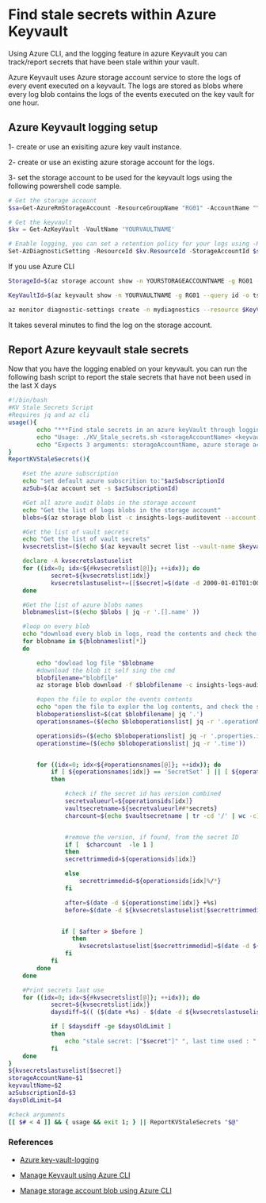 # Find stale secrets within Azure Keyvault

Using Azure CLI, and the logging feature in azure Keyvault you can track/report secrets that have been stale within your vault.

Azure Keyvault uses Azure storage account service to store the logs of every event executed on a keyvault. The logs are stored as blobs where every log blob contains the logs of the events executed on the key vault for one hour.

## Azure Keyvault logging setup

1- create or use an exisiting azure key vault instance.

2- create or use an existing azure storage account for the logs.

3- set the storage account to be used for the keyvault logs using the following powershell code sample.

```Powershell
# Get the storage account
$sa=Get-AzureRmStorageAccount -ResourceGroupName "RG01" -AccountName "YOURSTORAGEACCOUNTNAME"

# Get the keyvault
$kv = Get-AzKeyVault -VaultName 'YOURVAULTNAME'

# Enable logging, you can set a retention policy for your logs using -RetentionEnabled, and  -RetentionInDays params
Set-AzDiagnosticSetting -ResourceId $kv.ResourceId -StorageAccountId $sa.Id -Enabled $true -Category AuditEvent -RetentionEnabled $true -RetentionInDays 180

```

If you use Azure CLI

```bash
StorageId=$(az storage account show -n YOURSTORAGEACCOUNTNAME -g RG01 --query id -o tsv)

KeyVaultId=$(az keyvault show -n YOURVAULTNAME -g RG01 --query id -o tsv)

az monitor diagnostic-settings create -n mydiagnostics --resource $KeyVaultId --storage-account $StorageId --logs '[{"category": "AuditEvent", "enabled": true, "retentionPolicy": { "enabled": true, "days": 180}}]'
```

It takes several minutes to find the log on the storage account.

## Report Azure keyvault stale secrets

Now that you have the logging enabled on your keyvault. you can run the following bash script to report the stale secrets that have not been used in the last X days

```Bash
#!/bin/bash
#KV Stale Secrets Script
#Requires jq and az cli
usage(){
        echo "***Find stale secrets in an azure keyVault through logging***"
        echo "Usage: ./KV_Stale_secrets.sh <storageAccountName> <keyvaultName> <azSubscriptionId> <daysOldLimit>"
        echo "Expects 3 arguments: storageAccountName, azure storage account name, key vault name, az SubscriptionId, and the no of days limit from last use"
}
ReportKVStaleSecrets(){

    #set the azure subscription
    echo "set default azure subscrition to:"$azSubscriptionId
    azSub=$(az account set -s $azSubscriptionId)

    #Get all azure audit blobs in the storage account
    echo "Get the list of logs blobs in the storage account"
    blobs=$(az storage blob list -c insights-logs-auditevent --account-name $storageAccountName)

    #Get the list of vault secrets
    echo "Get the list of vault secrets"
    kvsecretslist=($(echo $(az keyvault secret list --vault-name $keyvaultName) | jq -r '.[].id' ))

    declare -A kvsecretslastuselist
    for ((idx=0; idx<${#kvsecretslist[@]}; ++idx)); do
            secret=${kvsecretslist[idx]}
            kvsecretslastuselist+=([$secret]=$(date -d 2000-01-01T01:00:00.5444810Z- +%F))
    done

    #Get the list of azure blobs names
    blobnameslist=($(echo $blobs | jq -r '.[].name' ))

    #loop on every blob
    echo "download every blob in logs, read the contents and check the secrets events dates"
    for blobname in ${blobnameslist[*]}
    do

        echo "dowload log file "$blobname
        #download the blob it self sing the cmd
        blobfilename="blobfile"
        az storage blob download -f $blobfilename -c insights-logs-auditevent --account-name $storageAccountName -n $blobname

        #open the file to explor the events contents
        echo "open the file to explor the log contents, and check the secrets history"
        bloboperationslist=$(cat $blobfilename| jq '.')
        operationsnames=($(echo $bloboperationslist| jq -r '.operationName'))

        operationsids=($(echo $bloboperationslist| jq -r '.properties.id'))
        operationstime=($(echo $bloboperationslist| jq -r '.time'))


        for ((idx=0; idx<${#operationsnames[@]}; ++idx)); do
            if [ ${operationsnames[idx]} == 'SecretSet' ] || [ ${operationsnames[idx]} == 'SecretGet'  ]
            then

                #check if the secret id has version combined
                secretvalueurl=${operationsids[idx]}
                vaultsecretname=${secretvalueurl##*secrets}
                charcount=$(echo $vaultsecretname | tr -cd '/' | wc -c)


                #remove the version, if found, from the secret ID
                if [  $charcount  -le 1 ]
                then
                secrettrimmedid=${operationsids[idx]}

                else
                    secrettrimmedid=${operationsids[idx]%/*}
                fi

                after=$(date -d ${operationstime[idx]} +%s)
                before=$(date -d ${kvsecretslastuselist[$secrettrimmedid]}  +%s)


               if [ $after > $before ]
                  then
                    kvsecretslastuselist[$secrettrimmedid]=$(date -d ${operationstime[idx]} +%F)
                fi
            fi
        done
    done

    #Print secrets last use
    for ((idx=0; idx<${#kvsecretslist[@]}; ++idx)); do
            secret=${kvsecretslist[idx]}
            daysdiff=$(( ($(date +%s) - $(date -d ${kvsecretslastuselist[$secret]} +%s) )/(60*60*24) ))

            if [ $daysdiff -ge $daysOldLimit ]
            then
                echo "stale secret: ["$secret"]" ", last time used : " "${kvsecretslastuselist[$secret]}"
            fi
    done
}
${kvsecretslastuselist[$secret]}
storageAccountName=$1
keyvaultName=$2
azSubscriptionId=$3
daysOldLimit=$4

#check arguments
[[ $# < 4 ]] && { usage && exit 1; } || ReportKVStaleSecrets "$@"

```

### References

- [Azure key-vault-logging](https://docs.microsoft.com/en-us/azure/key-vault/key-vault-logging)

- [Manage Keyvault using Azure CLI](https://docs.microsoft.com/en-us/cli/azure/keyvault?view=azure-cli-latest)

- [Manage storage account blob using Azure CLI](https://docs.microsoft.com/en-us/cli/azure/storage/blob?view=azure-cli-latest)
